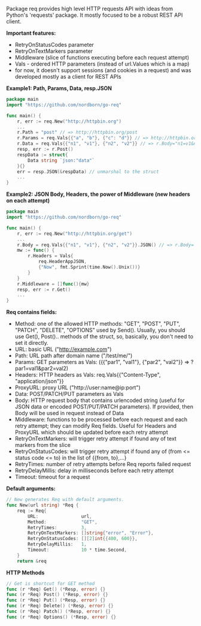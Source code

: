 Package req provides high level HTTP requests API
with ideas from Python's 'requests' package.
It mostly focused to be a robust REST API client.


**Important features:**
- RetryOnStatusCodes parameter
- RetryOnTextMarkers parameter
- Middleware (slice of functions executing before each
              request attempt)
- Vals - ordered HTTP parameters (instead of url.Values which is a map)
- for now, it doesn't support sessions (and cookies in a request)
  and was developed mostly as a client for REST APIs


**Example1: Path, Params, Data, resp.JSON**
```Go
package main
import "https://github.com/nordborn/go-req"

func main() {
    r, err := req.New("http://httpbin.org")
    ...
    r.Path = "post" // => http://httpbin.org/post
    r.Params = req.Vals{{"a", "b"}, {"c": "d"}} // => http://httpbin.org/post?a=b&c=d
    r.Data = req.Vals{{"n1", "v1"}, {"n2", "v2"}} // => r.Body="n1=v1&n2=v2"
    resp, err := r.Post()
    respData := struct{
    	Data string `json:"data"`
    }{}
    err = resp.JSON(&respData) // unmarshal to the struct
    ...
}
```


**Example2: JSON Body, Headers, the power of Middleware (new headers on each attempt)**
```Go
package main
import "https://github.com/nordborn/go-req"

func main() {
	r, err := req.New("http://httpbin.org/get")
	...
    r.Body = req.Vals{{"n1", "v1"}, {"n2", "v2"}}.JSON() // => r.Body=`{"n1":"v1", "n2":"v2"}`
    mw := func() {
        r.Headers = Vals{
        	req.HeaderAppJSON,  
        	{"Now", fmt.Sprint(time.Now().Unix())}
        }
    }
    r.Middleware = []func(){mw}
    resp, err := r.Get()
    ...
}
```


**Req contains fields:**
- Method: one of the allowed HTTP methods:
        "GET", "POST", "PUT", "PATCH", "DELETE", "OPTIONS" used by Send().
        Usually, you should use Get(), Post().. methods of the struct,
        so, basically, you don't need to set it directly.
- URL: basic URL ("http://example.com")
- Path: URL path after domain name ("/test/me/")
- Params: GET parameters as Vals:
       ({{"par1", "val1"}, {"par2", "val2"}} => ?par1=val1&par2=val2)
- Headers: HTTP headers as Vals: req.Vals{{"Content-Type", "application/json"}}
- ProxyURL: proxy URL ("http://user:name@ip:port")
- Data: POST/PATCH/PUT parameters as Vals
- Body: HTTP request body that contains urlencoded string
      (useful for JSON data or encoded POST/PUT/PATCH parameters).
      If provided, then Body will be used in request instead of Data
- Middleware: functions to be processed before each request
            and each retry attempt;
            they can modify Req fields.
            Useful for Headers and ProxyURL which should be
            updated before each retry attempt
- RetryOnTextMarkers: will trigger retry attempt if found any of
                    text markers from the slice
- RetryOnStatusCodes: will trigger retry attempt if found any of
                    (from <= status code <= to) in the list of {{from, to},...}
- RetryTimes: number of retry attempts before Req reports failed request
- RetryDelayMillis: delay in milliseconds before each retry attempt
- Timeout: timeout for a request

**Default arguments:**
```Go
// New generates Req with default arguments.
func New(url string) *Req {
	req := Req{
		URL:                url,
		Method:             "GET",
		RetryTimes:         3,
		RetryOnTextMarkers: []string{"error", "Error"},
		RetryOnStatusCodes: [][2]int{{400, 600}},
		RetryDelayMillis:   1,
		Timeout:            10 * time.Second,
	}
	return &req
```

**HTTP Methods**

```Go
// Get is shortcut for GET method
func (r *Req) Get() (*Resp, error) {}
func (r *Req) Post() (*Resp, error) {}
func (r *Req) Put() (*Resp, error) {}
func (r *Req) Delete() (*Resp, error) {}
func (r *Req) Patch() (*Resp, error) {}
func (r *Req) Options() (*Resp, error) {}
```